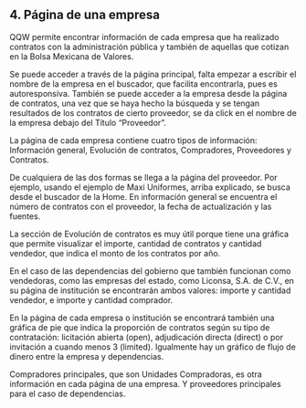## 4. Página de una empresa

QQW permite encontrar información de cada empresa que ha realizado contratos con la administración pública y también de aquellas que cotizan en la Bolsa Mexicana de Valores. 

Se puede acceder a través de la página principal, falta empezar a escribir el nombre de la empresa en el buscador, que facilita encontrarla, pues es autoresponsiva. También se puede acceder a la empresa desde la página de contratos, una vez que se haya hecho la búsqueda y se tengan resultados de los contratos de cierto proveedor, se da click en el nombre de la empresa debajo del Título “Proveedor”.

La página de cada empresa contiene cuatro tipos de información: Información general, Evolución de contratos, Compradores, Proveedores y Contratos. 

De cualquiera de las dos formas se llega a la página del proveedor. Por ejemplo, usando el ejemplo de Maxi Uniformes, arriba explicado, se busca desde el buscador de la Home. En información general se encuentra el número de contratos con el proveedor, la fecha de actualización y las fuentes. 

La sección de Evolución de contratos es muy útil porque tiene una gráfica que permite visualizar el importe, cantidad de contratos y cantidad vendedor, que indica el monto de los contratos por año. 

En el caso de las dependencias del gobierno que también funcionan como vendedoras, como las empresas del estado, como Liconsa, S.A. de C.V., en su página de institución se encontrarán ambos valores: importe y cantidad vendedor, e importe y cantidad comprador. 

En la página de cada empresa o institución se encontrará también una gráfica de pie que indica la proporción de contratos según su tipo de contratación: licitación abierta (open), adjudicación directa (direct) o por invitación a cuando menos 3 (limited). Igualmente hay un gráfico de flujo de dinero entre la empresa y dependencias. 

Compradores principales, que son Unidades Compradoras, es otra información en cada página de una empresa. Y proveedores principales para el caso de dependencias.
